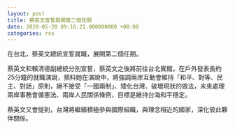 ```yaml
---
layout: post
title: 蔡英文宣誓展開第二個任期
date: 2020-05-20 09:16:21.000000000 +08:00
categories: rss
---
```


在台北，蔡英文總統宣誓就職，展開第二個任期。

蔡英文和賴清德副總統分別宣誓，蔡英文之後將前往台北賓館，在戶外發表長約25分鐘的就職演說，預料她在演說中，將強調兩岸互動會維持「和平、對等、民主、對話」原則，絕不接受「一國兩制」、矮化台灣、破壞現狀的做法，未來處理兩岸事務會循憲法、兩岸人民關係條例，目標是維持台海和平穩定。

蔡英文又會提到，台灣將繼續積極參與國際組織，與理念相近的國家，深化彼此夥伴關係。

